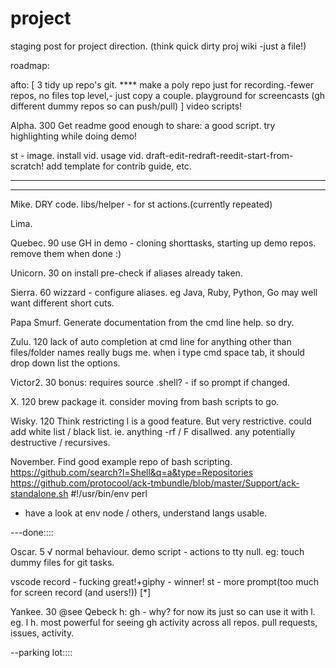# project

staging post for project direction. (think quick dirty proj wiki -just a file!)

roadmap:

afto:
[ 3
tidy up repo's git. ****
make a poly repo just for recording.-fewer repos, no files top level,- just copy a couple.
playground for screencasts (gh different dummy repos so can push/pull)
]
video scripts!

Alpha. 300
Get readme good enough to share:
a good script.
try highlighting while doing demo!

st - image.
install vid.
usage vid.
draft-edit-redraft-reedit-start-from-scratch!
add template for contrib guide, etc.

---

---

Mike.
DRY code.
libs/helper - for st actions.(currently repeated)

Lima.

Quebec. 90
use GH in demo -
cloning shorttasks,
starting up demo repos.
remove them when done :)

Unicorn. 30
on install pre-check if aliases already taken.

Sierra. 60
wizzard - configure aliases.
eg Java, Ruby, Python, Go may well want different short cuts.

Papa Smurf.
Generate documentation from the cmd line help.
so dry.

Zulu. 120
lack of auto completion at cmd line for anything other than files/folder names really bugs me.
when i type
cmd space tab, it should drop down list the options.

Victor2. 30
bonus:
requires source .shell? - if so prompt if changed.

X. 120
brew package it.
consider moving from bash scripts to go.

Wisky. 120
Think restricting l is a good feature. But very restrictive.
could add white list / black list.
ie. anything -rf / F disallwed. any potentially destructive / recursives.

November.
Find good example repo of bash scripting.
https://github.com/search?l=Shell&q=a&type=Repositories
https://github.com/protocool/ack-tmbundle/blob/master/Support/ack-standalone.sh
#!/usr/bin/env perl

- have a look at env node / others, understand langs usable.

---done::::

Oscar. 5 √ normal behaviour.
demo script - actions to tty null.
eg: touch dummy files for git tasks.

vscode record - fucking great!+giphy - winner!
st - more prompt(too much for screen record (and users!)) [*]

Yankee. 30 @see Qebeck
h: gh - why? for now its just so can use it with l. eg. l h.
most powerful for seeing gh activity across all repos. pull requests, issues, activity.

--parking lot::::
